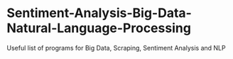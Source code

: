 # Sentiment-Analysis-Big-Data-Natural-Language-Processing
Useful list of programs for Big Data, Scraping, Sentiment Analysis and NLP

